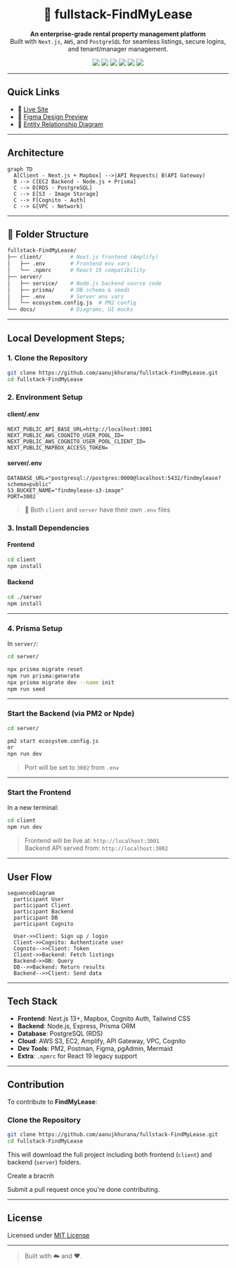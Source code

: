 <h1 align="center">🏢 fullstack-FindMyLease</h1>

<p align="center">
  <strong>An enterprise-grade rental property management platform</strong><br/>
  Built with <code>Next.js</code>, <code>AWS</code>, and <code>PostgreSQL</code> for seamless listings, secure logins, and tenant/manager management.
</p>

<p align="center">
  <img src="https://img.shields.io/github/languages/top/aanujkhurana/fullstack-FindMyLease?color=blue&style=flat-square" />
  <img src="https://img.shields.io/badge/Next.js-13+-black?logo=next.js" />
  <img src="https://img.shields.io/badge/AWS-Deployed-orange?logo=amazonaws" />
  <img src="https://img.shields.io/badge/PostgreSQL-Database-blue?logo=postgresql" />
  <img src="https://img.shields.io/badge/Prisma-ORM-lightblue?logo=prisma" />
  <img src="https://img.shields.io/badge/License-MIT-green.svg" />
</p>

---


## Quick Links

- 🚀 [Live Site](https://your-live-url.com)
- 🎨 [Figma Design Preview](./docs/ui-preview.png)
- 🧩 [Entity Relationship Diagram](./docs/entity-diagram.png)

---

## Architecture

```mermaid
graph TD
  A[Client - Next.js + Mapbox] -->|API Requests| B(API Gateway)
  B --> C[EC2 Backend - Node.js + Prisma]
  C --> D[RDS - PostgreSQL]
  C --> E[S3 - Image Storage]
  C --> F[Cognito - Auth]
  C --> G[VPC - Network]
```

---

## 📁 Folder Structure

```bash
fullstack-FindMyLease/
├── client/         # Next.js frontend (Amplify)
│   ├── .env        # Frontend env vars
│   └── .npmrc      # React 19 compatibility
├── server/         
│   ├── service/    # Node.js backend source code
│   ├── prisma/     # DB schema & seeds
│   ├── .env        # Server env vars
│   └── ecosystem.config.js  # PM2 config
└── docs/           # Diagrams, UI mocks
```

---

## Local Development Steps;

### 1. Clone the Repository

```bash
git clone https://github.com/aanujkhurana/fullstack-FindMyLease.git
cd fullstack-FindMyLease
```

### 2. Environment Setup

#### client/.env

```env
NEXT_PUBLIC_API_BASE_URL=http://localhost:3001
NEXT_PUBLIC_AWS_COGNITO_USER_POOL_ID=
NEXT_PUBLIC_AWS_COGNITO_USER_POOL_CLIENT_ID=
NEXT_PUBLIC_MAPBOX_ACCESS_TOKEN=
```

#### server/.env

```env
DATABASE_URL="postgresql://postgres:0000@localhost:5432/findmylease?schema=public"
S3_BUCKET_NAME="findmylease-s3-image"
PORT=3002
```

> 🔁 Both `client` and `server` have their own `.env` files


### 3. Install Dependencies

#### Frontend

```bash
cd client
npm install
```

#### Backend

```bash
cd ./server
npm install
```

---

### 4. Prisma Setup

In `server/`:

```bash
cd server/

npx prisma migrate reset
npm run prisma:generate
npx prisma migrate dev --name init
npm run seed
```

---

### Start the Backend (via PM2 or Npde)

```bash
cd server/

pm2 start ecosystem.config.js
or
npn run dev

```

> Port will be set to `3002` from `.env`

---

### Start the Frontend

In a new terminal:

```bash
cd client
npm run dev
```

> Frontend will be live at: `http://localhost:3001`  
> Backend API served from: `http://localhost:3002`

---

## User Flow

```mermaid
sequenceDiagram
  participant User
  participant Client
  participant Backend
  participant DB
  participant Cognito

  User->>Client: Sign up / login
  Client->>Cognito: Authenticate user
  Cognito-->>Client: Token
  Client->>Backend: Fetch listings
  Backend->>DB: Query
  DB-->>Backend: Return results
  Backend-->>Client: Send data
```


---

## Tech Stack

- **Frontend**: Next.js 13+, Mapbox, Cognito Auth, Tailwind CSS
- **Backend**: Node.js, Express, Prisma ORM
- **Database**: PostgreSQL (RDS)
- **Cloud**: AWS S3, EC2, Amplify, API Gateway, VPC, Cognito
- **Dev Tools**: PM2, Postman, Figma, pgAdmin, Mermaid
- **Extra**: `.npmrc` for React 19 legacy support

---

## Contribution

To contribute to **FindMyLease**:

### Clone the Repository

```bash
git clone https://github.com/aanujkhurana/fullstack-FindMyLease.git
cd fullstack-FindMyLease
```
This will download the full project including both frontend (`client`) and backend (`server`) folders.

Create a bracnh
 
Submit a pull request once you're done contributing.

---

## License

Licensed under [MIT License](./LICENSE)

---

> Built with ☁️ and ❤️.
